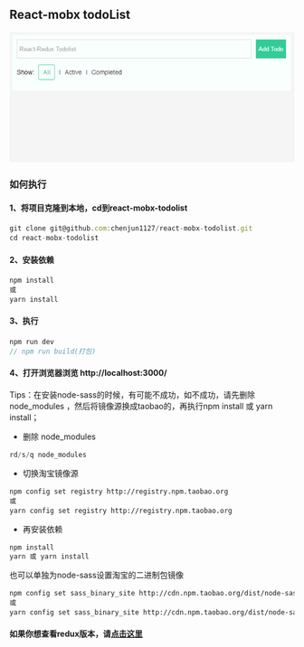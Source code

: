 ## React-mobx todoList
![首页](/pic.gif)
### 如何执行
####  1、将项目克隆到本地，cd到react-mobx-todolist
```javascript
git clone git@github.com:chenjun1127/react-mobx-todolist.git
cd react-mobx-todolist
```
#### 2、安装依赖
```javascript
npm install
或
yarn install
```
#### 3、执行
```javascript
npm run dev
// npm run build(打包)
```
#### 4、打开浏览器浏览 http://localhost:3000/

Tips：在安装node-sass的时候，有可能不成功，如不成功，请先删除 node_modules ，然后将镜像源换成taobao的，再执行npm install 或 yarn install；
* 删除 node_modules
```javascript
rd/s/q node_modules
```
* 切换淘宝镜像源
```bash
npm config set registry http://registry.npm.taobao.org
或
yarn config set registry http://registry.npm.taobao.org
```
* 再安装依赖
```bash
npm install
yarn 或 yarn install
```
也可以单独为node-sass设置淘宝的二进制包镜像
```bash
npm config set sass_binary_site http://cdn.npm.taobao.org/dist/node-sass -g
或
yarn config set sass_binary_site http://cdn.npm.taobao.org/dist/node-sass -g
```

#### 如果你想查看redux版本，请[点击这里](https://github.com/chenjun1127/react-redux-todolist)